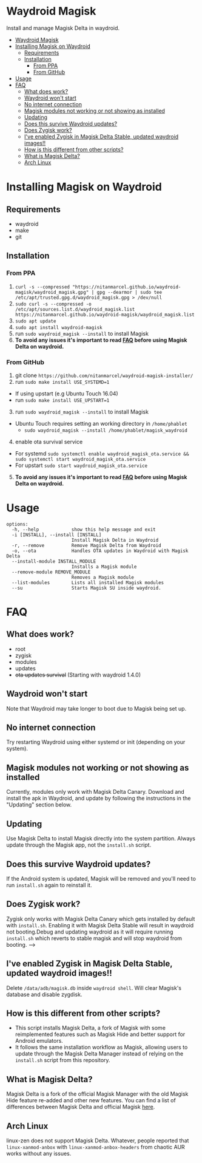 # Waydroid Magisk
Install and manage Magisk Delta in waydroid. 

- [Waydroid Magisk](#waydroid-magisk)
- [Installing Magisk on Waydroid](#installing-magisk-on-waydroid)
  - [Requirements](#requirements)
  - [Installation](#installation)
    - [From PPA](#from-ppa)
    - [From GitHub](#from-github)
- [Usage](#usage)
- [FAQ](#faq)
  - [What does work?](#what-does-work)
  - [Waydroid won't start](#waydroid-wont-start)
  - [No internet connection](#no-internet-connection)
  - [Magisk modules not working or not showing as installed](#magisk-modules-not-working-or-not-showing-as-installed)
  - [Updating](#updating)
  - [Does this survive Waydroid updates?](#does-this-survive-waydroid-updates)
  - [Does Zygisk work?](#does-zygisk-work)
  - [I've enabled Zygisk in Magisk Delta Stable, updated waydroid images!!](#ive-enabled-zygisk-in-magisk-delta-stable-updated-waydroid-images)
  - [How is this different from other scripts?](#how-is-this-different-from-other-scripts)
  - [What is Magisk Delta?](#what-is-magisk-delta)
  - [Arch Linux](#arch-linux)

# Installing Magisk on Waydroid

## Requirements
* waydroid
* make
* git

## Installation
### From PPA
1. `curl -s --compressed "https://nitanmarcel.github.io/waydroid-magisk/waydroid_magisk.gpg" | gpg --dearmor | sudo tee /etc/apt/trusted.gpg.d/waydroid_magisk.gpg > /dev/null`
2. `sudo curl -s --compressed -o /etc/apt/sources.list.d/waydroid_magisk.list https://nitanmarcel.github.io/waydroid-magisk/waydroid_magisk.list`
3. `sudo apt update`
4. `sudo apt install waydroid-magisk` 
5. run `sudo waydroid_magisk --install` to install Magisk
6. **To avoid any issues it's important to read [FAQ](#faq) before using Magisk Delta on waydroid.**

### From GitHub
1. git clone `https://github.com/nitanmarcel/waydroid-magisk-installer/`
2. run `sudo make install USE_SYSTEMD=1`
  * If using upstart (e.g Ubuntu Touch 16.04)
  * run `sudo make install USE_UPSTART=1`
3. run `sudo waydroid_magisk --install` to install Magisk
  * Ubuntu Touch requires setting an working directory in `/home/phablet`
    * `sudo waydroid_magisk --install /home/phablet/magisk_waydroid`
4. enable ota survival service
  * For systemd `sudo systemctl enable waydroid_magisk_ota.service && sudo systemctl start waydroid_magisk_ota.service`
  * For upstart `sudo start waydroid_magisk_ota.service`
5. **To avoid any issues it's important to read [FAQ](#faq) before using Magisk Delta on waydroid.**

# Usage

```
options:
  -h, --help            show this help message and exit
  -i [INSTALL], --install [INSTALL]
                        Install Magisk Delta in Waydroid
  -r, --remove          Remove Magisk Delta from Waydroid
  -o, --ota             Handles OTA updates in Waydroid with Magisk Delta
  --install-module INSTALL_MODULE
                        Installs a Magisk module
  --remove-module REMOVE_MODULE
                        Removes a Magisk module
  --list-modules        Lists all installed Magisk modules
  --su                  Starts Magisk SU inside waydroid.
```

# FAQ

## What does work?
* root
* zygisk
* modules
* updates
* ~~ota updates survival~~ (Starting with waydroid 1.4.0)

## Waydroid won't start
Note that Waydroid may take longer to boot due to Magisk being set up.

## No internet connection
Try restarting Waydroid using either systemd or init (depending on your system).

## Magisk modules not working or not showing as installed
Currently, modules only work with Magisk Delta Canary. Download and install the apk in Waydroid, and update by following the instructions in the "Updating" section below.

## Updating
Use Magisk Delta to install Magisk directly into the system partition. Always update through the Magisk app, not the `install.sh` script.

## Does this survive Waydroid updates?
If the Android system is updated, Magisk will be removed and you'll need to run `install.sh` again to reinstall it.

## Does Zygisk work?
Zygisk only works with Magisk Delta Canary which gets installed by default with `install.sh`. Enabling it with Magisk Delta Stable will result in waydroid not booting.Debug and updating waydroid as it will require running `install.sh` which reverts to stable magisk and will stop waydroid from booting. -->

## I've enabled Zygisk in Magisk Delta Stable, updated waydroid images!!
Delete `/data/adb/magisk.db` inside `waydroid shell`. Will clear Magisk's database and disable zygdisk.

## How is this different from other scripts?
* This script installs Magisk Delta, a fork of Magisk with some reimplemented features such as Magisk Hide and better support for Android emulators.
* It follows the same installation workflow as Magisk, allowing users to update through the Magisk Delta Manager instead of relying on the `install.sh` script from this repository.

## What is Magisk Delta?
Magisk Delta is a fork of the official Magisk Manager with the old Magisk Hide feature re-added and other new features. You can find a list of differences between Magisk Delta and official Magisk [here](https://github.com/HuskyDG/magisk-files/blob/main/note_stable.md#diffs-to-official-magisk).

## Arch Linux
linux-zen does not support Magisk Delta. Whatever, people reported that `linux-xanmod-anbox` with `linux-xanmod-anbox-headers` from chaotic AUR works without any issues. 

